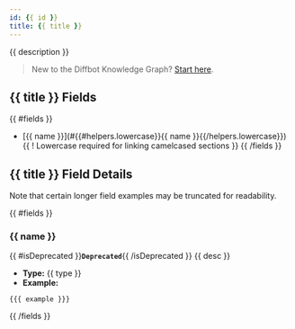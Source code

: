 ```yaml
---
id: {{ id }}
title: {{ title }}
---
```


{{ description }}

>New to the Diffbot Knowledge Graph? [Start here](dql-quickstart).

## {{ title }} Fields
{{ #fields }}
* [{{ name }}](#{{#helpers.lowercase}}{{ name }}{{/helpers.lowercase}}) {{ ! Lowercase required for linking camelcased sections }}
{{ /fields }}

## {{ title }} Field Details
Note that certain longer field examples may be truncated for readability.

{{ #fields }}
### {{ name }}
{{ #isDeprecated }}**`Deprecated`**{{ /isDeprecated }}  {{ desc }}
* **Type:** {{ type }}
* **Example:**
```
{{{ example }}}
```
{{ /fields }}